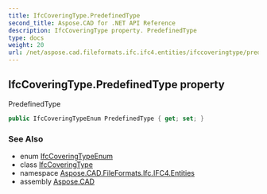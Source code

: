```yaml
---
title: IfcCoveringType.PredefinedType
second_title: Aspose.CAD for .NET API Reference
description: IfcCoveringType property. PredefinedType
type: docs
weight: 20
url: /net/aspose.cad.fileformats.ifc.ifc4.entities/ifccoveringtype/predefinedtype/
---
```

## IfcCoveringType.PredefinedType property

PredefinedType

```csharp
public IfcCoveringTypeEnum PredefinedType { get; set; }
```

### See Also

* enum [IfcCoveringTypeEnum](../../../aspose.cad.fileformats.ifc.ifc4.types/ifccoveringtypeenum/)
* class [IfcCoveringType](../)
* namespace [Aspose.CAD.FileFormats.Ifc.IFC4.Entities](../../ifccoveringtype/)
* assembly [Aspose.CAD](../../../)


